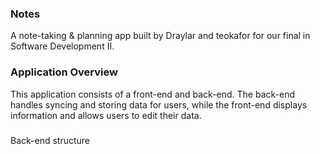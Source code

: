 ### Notes
A note-taking & planning app built by Draylar and teokafor for our final in Software Development II.

### Application Overview

This application consists of a front-end and back-end. The back-end handles syncing and storing data for users,
while the front-end displays information and allows users to edit their data.

### 
Back-end structure
